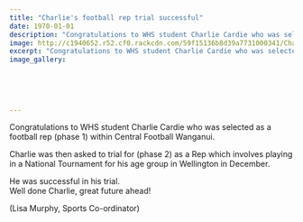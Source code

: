 ```yaml
---
title: "Charlie's football rep trial successful"
date: 1970-01-01
description: "Congratulations to WHS student Charlie Cardie who was selected as a football rep..."
image: http://c1940652.r52.cf0.rackcdn.com/59f15136b8d39a7731000341/Charlie-Cardie-Football-Rep-phase-2.jpg
excerpt: "Congratulations to WHS student Charlie Cardie who was selected as a football rep (phase 1) within Central Football Wanganui."
image_gallery:
    
    
    
    
    
---
```


<p><span>Congratulations to WHS student Charlie Cardie who was selected as a football rep (phase 1) within Central Football Wanganui. </span></p>
<p><span>Charlie was then asked to trial for (phase 2) as a Rep which involves playing in a National Tournament for his age group in Wellington in December.</span></p>
<p><span>He was successful in his trial.&nbsp;</span><br /><span>Well done Charlie, great future ahead!</span></p>
<p><span>(Lisa Murphy, Sports Co-ordinator)</span></p>


